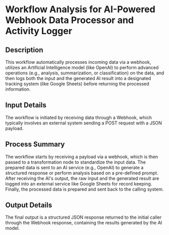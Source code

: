 # Workflow Analysis for AI-Powered Webhook Data Processor and Activity Logger

## Description
This workflow automatically processes incoming data via a webhook, utilizes an Artificial Intelligence model (like OpenAI) to perform advanced operations (e.g., analysis, summarization, or classification) on the data, and then logs both the input and the generated AI result into a designated tracking system (like Google Sheets) before returning the processed information.

## Input Details
The workflow is initiated by receiving data through a Webhook, which typically involves an external system sending a POST request with a JSON payload.

## Process Summary
The workflow starts by receiving a payload via a webhook, which is then passed to a transformation node to standardize the input data. The prepared data is sent to an AI service (e.g., OpenAI) to generate a structured response or perform analysis based on a pre-defined prompt. After receiving the AI's output, the raw input and the generated result are logged into an external service like Google Sheets for record keeping. Finally, the processed data is prepared and sent back to the calling system.

## Output Details
The final output is a structured JSON response returned to the initial caller through the Webhook response, containing the results generated by the AI model.
